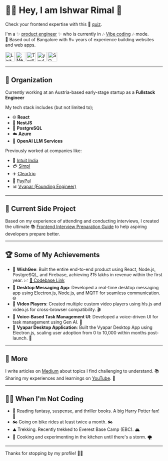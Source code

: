 # 👨‍💻 Hey, I am Ishwar Rimal 👋

Check your frontend expertise with this 🧠 [quiz](https://ishwarrimal.github.io/javascript-quiz/).

I'm a ✨ [product engineer](https://productengineer.org/) ✨ who is currently in 🎶 [Vibe coding](https://lovable.dev/blog/what-is-vibe-coding) 🎶 mode.  
📍 Based out of Bangalore with 9+ years of experience building websites and web apps.

<a href="https://www.linkedin.com/in/ishwar-rimal-319647b3/"><img width="30px" src="https://img.icons8.com/color/48/000000/linkedin.png" alt="Linkedin Badge"></a>
<a href="https://ishwar-rimal.medium.com/"><img width="30px" src="https://github.com/ishwarrimal/ishwarrimal/assets/17489662/b143698d-a74c-4988-ae74-59b3da8bc781" alt="Medium Badge"></a>
<a href="https://twitter.com/thehumblebeing"><img width="30px" src="https://github.com/ishwarrimal/ishwarrimal/assets/17489662/c6c7d85f-3900-4ef9-933d-d5f06dee4823" alt="Twitter badge"></a>
<a href="https://www.youtube.com/channel/UCm1NpJ02h-Ij8CVR2hVXZEw"><img width="30px" src="https://github.com/ishwarrimal/ishwarrimal/assets/17489662/9429c152-ddb1-4a0b-8cf0-362eb3be7749" alt="youtube badge"></a>
<a href="https://stackoverflow.com/users/5088262/ishwar-rimal"><img width="30px" src="https://github.com/ishwarrimal/ishwarrimal/assets/17489662/1f3a4605-97f4-4f48-89ba-4faf5fdfb6c2" alt="SO Badge"></a>

---

## 🏢 Organization

Currently working at an Austria-based early-stage startup as a **Fullstack Engineer** 

My tech stack includes (but not limited to);
- 🌐 **React**
- 🚀 **NestJS**
- 🐘 **PostgreSQL**
- ☁️ **Azure**
- 🤖 **OpenAI LLM Services**

Previously worked at companies like:

- 💼 [Intuit India](https://www.intuit.com/)
- 💳 [Simpl](https://getsimpl.com/)
- ✈️ [Cleartrip](https://www.cleartrip.com/)
- 💸 [PayPal](https://www.paypal.com/in/home)
- 📊 [Vyapar (Founding Engineer)](https://vyaparapp.in/)

---

## 🎯 Current Side Project

Based on my experience of attending and conducting interviews, I created the ultimate 📚 [Frontend Interview Preparation Guide](https://github.com/ishwarrimal/frontend-interview-preps) to help aspiring developers prepare better.

---

## 🏆 Some of My Achievements

- 👺 **WishGee**: Built the entire end-to-end product using React, Node.js, PostgreSQL, and Firebase, achieving ₹15 lakhs in revenue within the first year. 📈 [🔗 Codebase Link](https://github.com/ishwarrimal/wishgee-front-public)
- 💬 **Desktop Messaging App**: Developed a real-time desktop messaging app using Electron.js, Node.js, and MQTT for seamless communication. 🌐
- 🎥 **Video Players**: Created multiple custom video players using hls.js and video.js for cross-browser compatibility. 🎬
- 🎤 **Voice-Based Task Management UI**: Developed a voice-driven UI for task management using Gen AI. 🤖
- 🧠 **Vyapar Desktop Application**: Built the Vyapar Desktop App using Electron.js, scaling user adoption from 0 to 10,000 within months post-launch. 🚀

---

## 📝 More

I write articles on [Medium](https://ishwar-rimal.medium.com/) about topics I find challenging to understand. 📚  
Sharing my experiences and learnings on [YouTube](https://www.youtube.com/channel/UCm1NpJ02h-Ij8CVR2hVXZEw). 🎥

---

## 🚴‍♂️ When I'm Not Coding

- 📖 Reading fantasy, suspense, and thriller books. A big Harry Potter fan! 🔮
- 🏍️ Going on bike rides at least twice a month. 🏍️
- ⛰️ Trekking. Recently trekked to Everest Base Camp (EBC). 🏔️
- 🍳 Cooking and experimenting in the kitchen until there's a storm. 🌪️

---

Thanks for stopping by my profile! 👨‍💻
